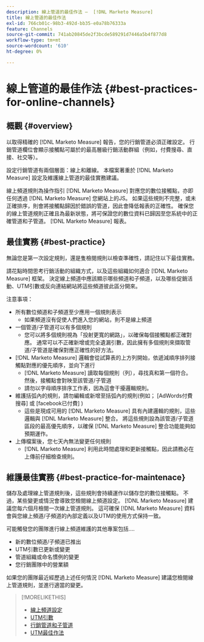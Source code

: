 ```yaml
---
description: 線上管道的最佳作法 —  [!DNL Marketo Measure]
title: 線上管道的最佳作法
exl-id: 766cb01c-98b3-492d-bb35-e0a78b76333a
feature: Channels
source-git-commit: 741ab20845de2f3bcde589291d7446a5b4f877d8
workflow-type: tm+mt
source-wordcount: '610'
ht-degree: 0%

---
```


# 線上管道的最佳作法 {#best-practices-for-online-channels}

## 概觀 {#overview}

以取得精確的 [!DNL Marketo Measure] 報告，您的行銷管道必須正確設定。 行銷管道欄位會顯示接觸點可屬於的最高層級行銷活動群組（例如，付費搜尋、直接、社交等）。

設定行銷管道有兩個層面：線上和離線。 本檔案著重於 [!DNL Marketo Measure] 設定及維護線上管道的最佳實務建議。

線上頻道規則為操作指引 [!DNL Marketo Measure] 對應您的數位接觸點，亦即任何透過 [!DNL Marketo Measure] 您網站上的JS。 如果這些規則不完整，或未正確排序，則會將接觸點歸因於錯誤的管道，因此會降低報表的正確性。 確保您的線上管道規則正確且為最新狀態，將可保證您的數位資料已歸因至您系統中的正確管道和子管道。 [!DNL Marketo Measure] 報表。

## 最佳實務 {#best-practice}

無論您是第一次設定規則，還是隻檢閱規則以檢查準確性，請記住以下最佳實務。

請花點時間思考行銷活動的組織方式，以及這些組織如何適合 [!DNL Marketo Measure] 框架。 決定線上頻道中應該顯示哪些頻道和子頻道，以及哪些促銷活動、UTM引數或反向連結網站將這些頻道彼此區分開來。

注意事項：

* 所有數位頻道和子頻道至少應用一個規則表示
   * 如果頻道沒有促使人們進入您的網站，則不是線上頻道
* 一個管道/子管道可以有多個規則
   * 您可以將多個規則視為「投射更寬的網路」，以確保每個接觸點都正確對應。 通常可以不正確新增或完全遺漏引數，因此擁有多個規則來擷取管道/子管道是確保對應正確性的好方法。
* [!DNL Marketo Measure] 邏輯會從試算表的上方列開始，依遞減順序排列接觸點對應的優先順序，並向下進行
   * [!DNL Marketo Measure] 讀取每個規則（列），尋找真和第一個符合。 然後，接觸點會對映至該管道/子管道
   * 請勿以字母順序排序工作表，因為這會干擾邏輯規則。
* 維護括弧內的規則，請勿編輯或新增至括弧內的規則(例如； [AdWords付費搜尋] 或 [facebook已付費] )
   * 這些是現成可用的 [!DNL Marketo Measure] 具有內建邏輯的規則，這些邏輯與 [!DNL Marketo Measure] 整合。 將這些規則設為該管道/子管道區段的最高優先順序，以確保 [!DNL Marketo Measure] 整合功能能夠如預期運作。
* 上傳檔案後，您七天內無法變更任何規則
   * [!DNL Marketo Measure] 利用此時間處理和更新接觸點，因此請務必在上傳前仔細檢查規則。

## 維護最佳實務 {#best-practice-for-maintenace}

儲存及處理線上管道規則後，這些規則會持續運作以儲存您的數位接觸點。 不過，某些變更或情況會導致您檢閱線上頻道設定。 [!DNL Marketo Measure] 建議您每六個月檢閱一次線上管道規則。 這可確保 [!DNL Marketo Measure] 資料會與您線上頻道/子頻道的內部定義以及UTM的使用方式保持一致。

可能觸發您的團隊進行線上頻道維護的其他專案包括....

* 新的數位頻道/子頻道已推出
* UTM引數已更新或變更
* 管道組織或命名慣例的變更
* 您行銷團隊中的營業額

如果您的團隊最近經歷過上述任何情況 [!DNL Marketo Measure] 建議您檢閱線上管道規則，並進行適當的變更。

>[!MORELIKETHIS]
>
>* [線上頻道設定](/help/channel-tracking-and-setup/online-channels/online-custom-channel-setup.md)
>* [UTM引數](/help/channel-tracking-and-setup/online-channels/utm-parameters.md)
>* [行銷管道和子管道](/help/channel-tracking-and-setup/online-channels/marketing-channels-and-subchannels.md)
>* [UTM最佳作法](/help/channel-tracking-and-setup/online-channels/best-practices-for-setting-up-utm-parameters.md)
